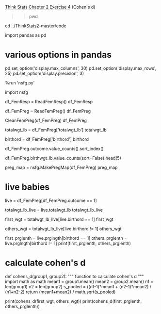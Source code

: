 [Think Stats Chapter 2 Exercise 4](http://greenteapress.com/thinkstats2/html/thinkstats2003.html#toc24) (Cohen's d)

>> pwd

cd ../ThinkStats2-master/code

import pandas as pd

# various options in pandas
pd.set_option('display.max_columns', 30)
pd.set_option('display.max_rows', 25)
pd.set_option('display.precision', 3)

%run 'nsfg.py'

import nsfg

df_FemResp = ReadFemResp()
df_FemResp

df_FemPreg = ReadFemPreg()
df_FemPreg

CleanFemPreg(df_FemPreg)
df_FemPreg

totalwgt_lb = df_FemPreg['totalwgt_lb']
totalwgt_lb

birthord = df_FemPreg['birthord']
birthord

df_FemPreg.outcome.value_counts().sort_index()

df_FemPreg.birthwgt_lb.value_counts(sort=False).head(5)

preg_map = nsfg.MakePregMap(df_FemPreg)
preg_map

# live babies
live = df_FemPreg[df_FemPreg.outcome == 1]

totalwgt_lb_live = live.totalwgt_lb
totalwgt_lb_live

first_wgt = totalwgt_lb_live[live.birthord == 1]
first_wgt

others_wgt = totalwgt_lb_live[live.birthord != 1]
others_wgt

first_prglenth = live.prglngth[birthord == 1]
others_prglenth = live.prglngth[birthord != 1]
print(first_prglenth, others_prglenth)

# calculate cohen's d
def cohens_d(group1, group2):
    """
    function to calculate cohen's d
    """
    import math as math
    mean1 = group1.mean()
    mean2 = group2.mean()
    n1 = len(group1)
    n2 = len(group2) 
    s_pooled = ((n1-1)*mean1 + (n2-1)*mean2) / (n1+n2-2)
    return (mean1+mean2) / math.sqrt(s_pooled)

print(cohens_d(first_wgt, others_wgt))
print(cohens_d(first_prglenth, others_prglenth))


